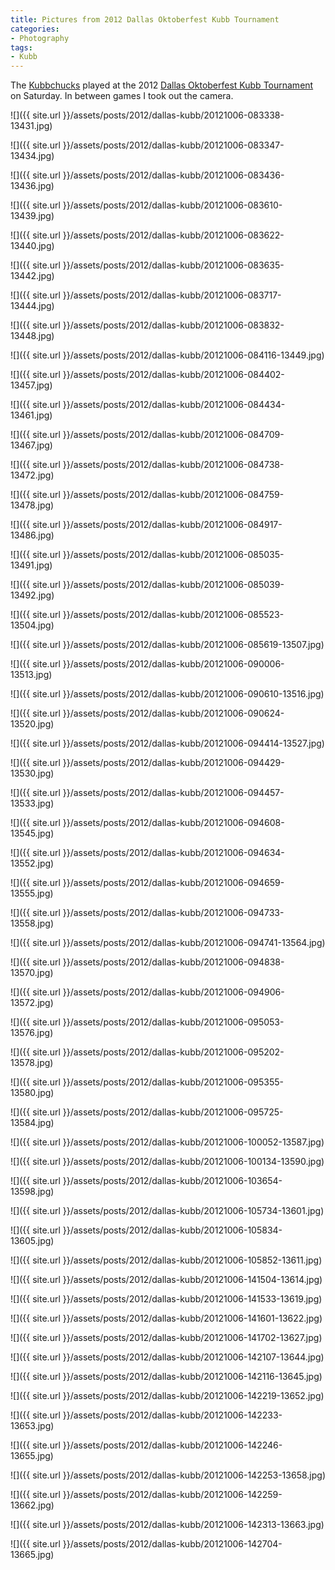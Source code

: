 ```yaml
---
title: Pictures from 2012 Dallas Oktoberfest Kubb Tournament
categories:
- Photography
tags:
- Kubb
---
```


The [Kubbchucks](http://kubbchucks.planetkubb.com/) played at the 2012 [Dallas Oktoberfest Kubb Tournament](http://www.wisconsinkubb.com/dallas-wi-tournament.php) on Saturday. In between games I took out the camera.

![]({{ site.url }}/assets/posts/2012/dallas-kubb/20121006-083338-13431.jpg)

![]({{ site.url }}/assets/posts/2012/dallas-kubb/20121006-083347-13434.jpg)

![]({{ site.url }}/assets/posts/2012/dallas-kubb/20121006-083436-13436.jpg)

![]({{ site.url }}/assets/posts/2012/dallas-kubb/20121006-083610-13439.jpg)

![]({{ site.url }}/assets/posts/2012/dallas-kubb/20121006-083622-13440.jpg)

![]({{ site.url }}/assets/posts/2012/dallas-kubb/20121006-083635-13442.jpg)

![]({{ site.url }}/assets/posts/2012/dallas-kubb/20121006-083717-13444.jpg)

![]({{ site.url }}/assets/posts/2012/dallas-kubb/20121006-083832-13448.jpg)

![]({{ site.url }}/assets/posts/2012/dallas-kubb/20121006-084116-13449.jpg)

![]({{ site.url }}/assets/posts/2012/dallas-kubb/20121006-084402-13457.jpg)

![]({{ site.url }}/assets/posts/2012/dallas-kubb/20121006-084434-13461.jpg)

![]({{ site.url }}/assets/posts/2012/dallas-kubb/20121006-084709-13467.jpg)

![]({{ site.url }}/assets/posts/2012/dallas-kubb/20121006-084738-13472.jpg)

![]({{ site.url }}/assets/posts/2012/dallas-kubb/20121006-084759-13478.jpg)

![]({{ site.url }}/assets/posts/2012/dallas-kubb/20121006-084917-13486.jpg)

![]({{ site.url }}/assets/posts/2012/dallas-kubb/20121006-085035-13491.jpg)

![]({{ site.url }}/assets/posts/2012/dallas-kubb/20121006-085039-13492.jpg)

![]({{ site.url }}/assets/posts/2012/dallas-kubb/20121006-085523-13504.jpg)

![]({{ site.url }}/assets/posts/2012/dallas-kubb/20121006-085619-13507.jpg)

![]({{ site.url }}/assets/posts/2012/dallas-kubb/20121006-090006-13513.jpg)

![]({{ site.url }}/assets/posts/2012/dallas-kubb/20121006-090610-13516.jpg)

![]({{ site.url }}/assets/posts/2012/dallas-kubb/20121006-090624-13520.jpg)

![]({{ site.url }}/assets/posts/2012/dallas-kubb/20121006-094414-13527.jpg)

![]({{ site.url }}/assets/posts/2012/dallas-kubb/20121006-094429-13530.jpg)

![]({{ site.url }}/assets/posts/2012/dallas-kubb/20121006-094457-13533.jpg)

![]({{ site.url }}/assets/posts/2012/dallas-kubb/20121006-094608-13545.jpg)

![]({{ site.url }}/assets/posts/2012/dallas-kubb/20121006-094634-13552.jpg)

![]({{ site.url }}/assets/posts/2012/dallas-kubb/20121006-094659-13555.jpg)

![]({{ site.url }}/assets/posts/2012/dallas-kubb/20121006-094733-13558.jpg)

![]({{ site.url }}/assets/posts/2012/dallas-kubb/20121006-094741-13564.jpg)

![]({{ site.url }}/assets/posts/2012/dallas-kubb/20121006-094838-13570.jpg)

![]({{ site.url }}/assets/posts/2012/dallas-kubb/20121006-094906-13572.jpg)

![]({{ site.url }}/assets/posts/2012/dallas-kubb/20121006-095053-13576.jpg)

![]({{ site.url }}/assets/posts/2012/dallas-kubb/20121006-095202-13578.jpg)

![]({{ site.url }}/assets/posts/2012/dallas-kubb/20121006-095355-13580.jpg)

![]({{ site.url }}/assets/posts/2012/dallas-kubb/20121006-095725-13584.jpg)

![]({{ site.url }}/assets/posts/2012/dallas-kubb/20121006-100052-13587.jpg)

![]({{ site.url }}/assets/posts/2012/dallas-kubb/20121006-100134-13590.jpg)

![]({{ site.url }}/assets/posts/2012/dallas-kubb/20121006-103654-13598.jpg)

![]({{ site.url }}/assets/posts/2012/dallas-kubb/20121006-105734-13601.jpg)

![]({{ site.url }}/assets/posts/2012/dallas-kubb/20121006-105834-13605.jpg)

![]({{ site.url }}/assets/posts/2012/dallas-kubb/20121006-105852-13611.jpg)

![]({{ site.url }}/assets/posts/2012/dallas-kubb/20121006-141504-13614.jpg)

![]({{ site.url }}/assets/posts/2012/dallas-kubb/20121006-141533-13619.jpg)

![]({{ site.url }}/assets/posts/2012/dallas-kubb/20121006-141601-13622.jpg)

![]({{ site.url }}/assets/posts/2012/dallas-kubb/20121006-141702-13627.jpg)

![]({{ site.url }}/assets/posts/2012/dallas-kubb/20121006-142107-13644.jpg)

![]({{ site.url }}/assets/posts/2012/dallas-kubb/20121006-142116-13645.jpg)

![]({{ site.url }}/assets/posts/2012/dallas-kubb/20121006-142219-13652.jpg)

![]({{ site.url }}/assets/posts/2012/dallas-kubb/20121006-142233-13653.jpg)

![]({{ site.url }}/assets/posts/2012/dallas-kubb/20121006-142246-13655.jpg)

![]({{ site.url }}/assets/posts/2012/dallas-kubb/20121006-142253-13658.jpg)

![]({{ site.url }}/assets/posts/2012/dallas-kubb/20121006-142259-13662.jpg)

![]({{ site.url }}/assets/posts/2012/dallas-kubb/20121006-142313-13663.jpg)

![]({{ site.url }}/assets/posts/2012/dallas-kubb/20121006-142704-13665.jpg)
  


